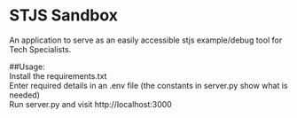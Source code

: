 # STJS Sandbox

An application to serve as an easily accessible stjs example/debug tool for Tech Specialists.

##Usage:  
Install the requirements.txt  
Enter required details in an .env file (the constants in server.py show what is needed)  
Run server.py and visit http://localhost:3000
